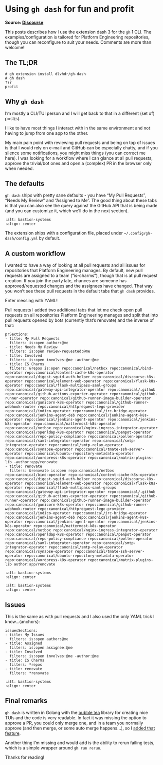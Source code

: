 # Using `gh dash` for fun and profit
**Source: [Discourse](https://discourse.canonical.com/t/using-gh-dash-for-fun-and-profit/3945)**

This posts describes how I use the extension dash 3 for the `gh` 1 CLI.
The examples/configuration is tailored for Platform Engineering repositories, though you can reconfigure to suit your needs.
Comments are more than welcome!

## The TL;DR
```
# gh extension install dlvhdr/gh-dash
# gh dash
???
profit
```
## Why `gh dash`
I’m mostly a CLI/TUI person and I will get back to that in a different (set of) post(s).

I like to have most things I interact with in the same environment and not having to jump from one app to the other.

My main pain point with reviewing pull requests and being on top of issues is that I would rely on e-mail and
GitHub can be especially chatty, and if you silence some notifications, you might miss things (you
can correct me here). I was looking for a workflow where I can glance at all pull requests, approve the trivial/bot ones and open a (complex) PR in the browser only when needed.

## The defaults
`gh dash` ships with pretty sane defaults - you have “My Pull Requests”, “Needs My Review” and “Assigned to Me”. The good thing about these tabs is that you can also see the query against the GitHub API that is being made (and you can customize it, which we’ll do in the next section).

```{image} images/gh_dash_main.png
:alt: bastion-systems
:align: center
```
The extension ships with a configuration file, placed under `~/.config/gh-dash/config.yml` by default.

## A custom workflow
I wanted to have a way of looking at all pull requests and all issues for repositories that Platform Engineering manages.
By default, new pull requests are assigned to a team (“is-charms”), though that is at pull request creation. If you
join the party late, chances are someone has approved/requested changes and the assignees have changed. That way you won’t see these pull requests in the default tabs that `gh dash` provides.

Enter messing with YAML!

Pull requests
I added two additional tabs that let me check open pull requests on all repositories Platform Engineering manages and split that
into pull requests opened by bots (currently that’s renovate) and the inverse of that:
```
prSections:
- title: My Pull Requests
  filters: is:open author:@me
- title: Needs My Review
  filters: is:open review-requested:@me
- title: Involved
  filters: is:open involves:@me -author:@me
- title: IS Charms
  filters: &repos is:open repo:canonical/netbox repo:canonical/bind-operator repo:canonical/content-cache-k8s-operator repo:canonical/digest-squid-auth-helper repo:canonical/discourse-k8s-operator repo:canonical/element-web-operator repo:canonical/flask-k8s-operator repo:canonical/flask-multipass-saml-groups repo:canonical/gateway-api-integrator-operator repo:canonical/.github repo:canonical/github-actions-exporter-operator repo:canonical/github-runner-operator repo:canonical/github-runner-image-builder-operator repo:canonical/gunicorn-k8s-operator repo:canonical/github-runner-webhook-router repo:canonical/httprequest-lego-provider repo:canonical/indico-operator repo:canonical/irc-bridge-operator repo:canonical/jenkins-agent-deb repo:canonical/jenkins-agent-k8s-operator repo:canonical/jenkins-agent-operator repo:canonical/jenkins-k8s-operator repo:canonical/mattermost-k8s-operator repo:canonical/netbox repo:canonical/nginx-ingress-integrator-operator repo:canonical/openldap-k8s-operator repo:canonical/penpot-operator repo:canonical/repo-policy-compliance repo:canonical/pollen-operator repo:canonical/saml-integrator-operator repo:canonical/smtp-integrator-operator repo:canonical/smtp-relay-operator repo:canonical/synapse-operator repo:canonical/tmate-ssh-server-operator repo:canonical/ubuntu-repository-metadata-operator repo:canonical/wordpress-k8s-operator repo:canonical/matrix-plugins-lib -author:app/renovate
- title: renovate
  filters: &renovate is:open repo:canonical/netbox repo:canonical/bind-operator repo:canonical/content-cache-k8s-operator repo:canonical/digest-squid-auth-helper repo:canonical/discourse-k8s-operator repo:canonical/element-web-operator repo:canonical/flask-k8s-operator repo:canonical/flask-multipass-saml-groups repo:canonical/gateway-api-integrator-operator repo:canonical/.github repo:canonical/github-actions-exporter-operator repo:canonical/github-runner-operator repo:canonical/github-runner-image-builder-operator repo:canonical/gunicorn-k8s-operator repo:canonical/github-runner-webhook-router repo:canonical/httprequest-lego-provider repo:canonical/indico-operator repo:canonical/irc-bridge-operator repo:canonical/jenkins-agent-deb repo:canonical/jenkins-agent-k8s-operator repo:canonical/jenkins-agent-operator repo:canonical/jenkins-k8s-operator repo:canonical/mattermost-k8s-operator repo:canonical/netbox repo:canonical/nginx-ingress-integrator-operator repo:canonical/openldap-k8s-operator repo:canonical/penpot-operator repo:canonical/repo-policy-compliance repo:canonical/pollen-operator repo:canonical/saml-integrator-operator repo:canonical/smtp-integrator-operator repo:canonical/smtp-relay-operator repo:canonical/synapse-operator repo:canonical/tmate-ssh-server-operator repo:canonical/ubuntu-repository-metadata-operator repo:canonical/wordpress-k8s-operator repo:canonical/matrix-plugins-lib author:app/renovate
```

```{image} images/gh_dash_prs_charms.png
:alt: bastion-systems
:align: center
```
```{image} images/gh_dash_prs_renovate.png
:alt: bastion-systems
:align: center
```

## Issues
This is the same as with pull requests and I also used the only YAML trick I know…(anchors):

```
issuesSections:
- title: My Issues
  filters: is:open author:@me
- title: Assigned
  filters: is:open assignee:@me
- title: Involved
  filters: is:open involves:@me -author:@me
- title: IS Charms
  filters: *repos
- title: renovate
  filters: *renovate
```

```{image} images/gh_dash_issues_charms.png
:alt: bastion-systems
:align: center
```

## Final remarks
`gh dash` is written in Golang with the [bubble tea](https://github.com/charmbracelet/bubbletea) library for creating nice TUIs and the code is very readable. In fact it was missing the option to approve a PR, you could only merge one, and in a team you normally approve (and then merge, or some auto merge happens…), so I [added that feature](https://github.com/dlvhdr/gh-dash/pull/399).

Another thing I’m missing and would add is the ability to rerun failing tests, which is a simple wrapper
around `gh run rerun`.

Thanks for reading!

